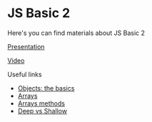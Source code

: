 # JS Basic 2

Here's you can find materials about JS Basic 2

[Presentation](https://docs.google.com/presentation/d/1ELpN4r2WrqGotdHelIAobn_fQpa7qwtTacgBC8e5-ZU/edit?usp=sharing)

[Video](https://drive.google.com/file/d/1-Rax8wlB9rs5BzagZZ9woYUjE3AwumBs/view?usp=sharing)

Useful links

- [Objects: the basics](https://javascript.info/object-basics)
- [Arrays](https://javascript.info/array)
- [Arrays methods](https://javascript.info/array-methods)
- [Deep vs Shallow](https://medium.com/version-1/cloning-an-object-in-javascript-shallow-copy-vs-deep-copy-fa8acd6681e9)
